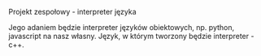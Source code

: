 Projekt zespołowy - interpreter języka

Jego adaniem będzie interpreter języków obiektowych, np. python, javascript na nasz własny.
Język, w którym tworzony będzie interpreter - c++.
